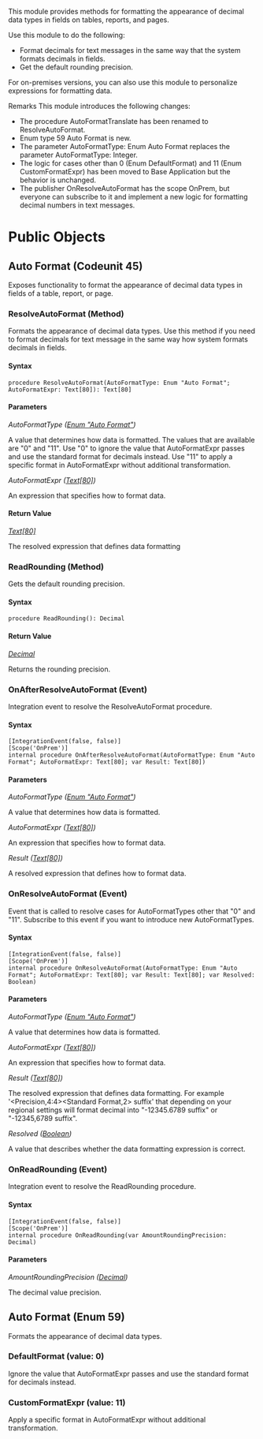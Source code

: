 This module provides methods for formatting the appearance of decimal data types in fields on tables, reports, and pages.

Use this module to do the following:
- Format decimals for text messages in the same way that the system formats decimals in fields.
- Get the default rounding precision.

For on-premises versions, you can also use this module to personalize expressions for formatting data.

Remarks
This module introduces the following changes:
- The procedure AutoFormatTranslate has been renamed to ResolveAutoFormat.
- Enum type 59 Auto Format is new. 
- The parameter AutoFormatType: Enum Auto Format replaces the parameter AutoFormatType: Integer.
- The logic for cases other than 0 (Enum DefaultFormat) and 11 (Enum CustomFormatExpr) has been moved to Base Application but the behavior is unchanged.
- The publisher OnResolveAutoFormat has the scope OnPrem, but everyone can subscribe to it and implement a new logic for formatting decimal numbers in text messages.

# Public Objects
## Auto Format (Codeunit 45)

 Exposes functionality to format the appearance of decimal data types in fields of a table, report, or page.
 

### ResolveAutoFormat (Method) <a name="ResolveAutoFormat"></a> 

 Formats the appearance of decimal data types.
 Use this method if you need to format decimals for text message in the same way how system formats decimals in fields.
 

#### Syntax
```
procedure ResolveAutoFormat(AutoFormatType: Enum "Auto Format"; AutoFormatExpr: Text[80]): Text[80]
```
#### Parameters
*AutoFormatType ([Enum "Auto Format"]())* 


 A value that determines how data is formatted.
 The values that are available are "0" and "11".
 Use "0" to ignore the value that AutoFormatExpr passes and use the standard format for decimals instead.
 Use "11" to apply a specific format in AutoFormatExpr without additional transformation.
 

*AutoFormatExpr ([Text[80]](https://docs.microsoft.com/en-us/dynamics365/business-central/dev-itpro/developer/methods-auto/text/text-data-type))* 

An expression that specifies how to format data.

#### Return Value
*[Text[80]](https://docs.microsoft.com/en-us/dynamics365/business-central/dev-itpro/developer/methods-auto/text/text-data-type)*

The resolved expression that defines data formatting
### ReadRounding (Method) <a name="ReadRounding"></a> 

 Gets the default rounding precision.
 

#### Syntax
```
procedure ReadRounding(): Decimal
```
#### Return Value
*[Decimal](https://docs.microsoft.com/en-us/dynamics365/business-central/dev-itpro/developer/methods-auto/decimal/decimal-data-type)*

Returns the rounding precision.
### OnAfterResolveAutoFormat (Event) <a name="OnAfterResolveAutoFormat"></a> 

 Integration event to resolve the ResolveAutoFormat procedure.
 

#### Syntax
```
[IntegrationEvent(false, false)]
[Scope('OnPrem')]
internal procedure OnAfterResolveAutoFormat(AutoFormatType: Enum "Auto Format"; AutoFormatExpr: Text[80]; var Result: Text[80])
```
#### Parameters
*AutoFormatType ([Enum "Auto Format"]())* 

A value that determines how data is formatted.

*AutoFormatExpr ([Text[80]](https://docs.microsoft.com/en-us/dynamics365/business-central/dev-itpro/developer/methods-auto/text/text-data-type))* 

An expression that specifies how to format data.

*Result ([Text[80]](https://docs.microsoft.com/en-us/dynamics365/business-central/dev-itpro/developer/methods-auto/text/text-data-type))* 

A resolved expression that defines how to format data.

### OnResolveAutoFormat (Event) <a name="OnResolveAutoFormat"></a> 

 Event that is called to resolve cases for AutoFormatTypes other that "0" and "11".
 Subscribe to this event if you want to introduce new AutoFormatTypes.
 

#### Syntax
```
[IntegrationEvent(false, false)]
[Scope('OnPrem')]
internal procedure OnResolveAutoFormat(AutoFormatType: Enum "Auto Format"; AutoFormatExpr: Text[80]; var Result: Text[80]; var Resolved: Boolean)
```
#### Parameters
*AutoFormatType ([Enum "Auto Format"]())* 

A value that determines how data is formatted.

*AutoFormatExpr ([Text[80]](https://docs.microsoft.com/en-us/dynamics365/business-central/dev-itpro/developer/methods-auto/text/text-data-type))* 

An expression that specifies how to format data.

*Result ([Text[80]](https://docs.microsoft.com/en-us/dynamics365/business-central/dev-itpro/developer/methods-auto/text/text-data-type))* 


 The resolved expression that defines data formatting.
 For example '<Precision,4:4><Standard Format,2> suffix' that depending on your regional settings
 will format decimal into "-12345.6789 suffix" or "-12345,6789 suffix".
 

*Resolved ([Boolean](https://docs.microsoft.com/en-us/dynamics365/business-central/dev-itpro/developer/methods-auto/boolean/boolean-data-type))* 

A value that describes whether the data formatting expression is correct.

### OnReadRounding (Event) <a name="OnReadRounding"></a> 

 Integration event to resolve the ReadRounding procedure.
 

#### Syntax
```
[IntegrationEvent(false, false)]
[Scope('OnPrem')]
internal procedure OnReadRounding(var AmountRoundingPrecision: Decimal)
```
#### Parameters
*AmountRoundingPrecision ([Decimal](https://docs.microsoft.com/en-us/dynamics365/business-central/dev-itpro/developer/methods-auto/decimal/decimal-data-type))* 

The decimal value precision.


## Auto Format (Enum 59)

 Formats the appearance of decimal data types.
 

### DefaultFormat (value: 0)


 Ignore the value that AutoFormatExpr passes and use the standard format for decimals instead.
 

### CustomFormatExpr (value: 11)


 Apply a specific format in AutoFormatExpr without additional transformation.
 

